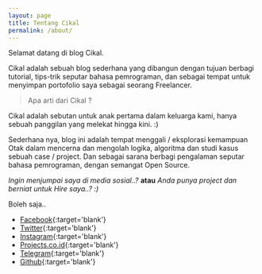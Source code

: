 ```yaml
---
layout: page
title: Tentang Cikal
permalink: /about/
---
```

Selamat datang di blog Cikal.

Cikal adalah sebuah blog sederhana yang dibangun dengan tujuan berbagi tutorial, tips-trik seputar bahasa pemrograman, dan sebagai tempat untuk menyimpan portofolio saya sebagai seorang Freelancer.

> Apa arti dari Cikal ?

Cikal adalah sebutan untuk anak pertama dalam keluarga kami, hanya sebuah panggilan yang melekat hingga kini. :)

Sederhana nya, blog ini adalah tempat menggali / eksplorasi kemampuan Otak dalam mencerna dan mengolah logika, algoritma dan studi kasus sebuah case / project. Dan sebagai sarana berbagi pengalaman seputar bahasa pemrograman, dengan semangat Open Source.

_Ingin menjumpai saya di media sosial..?_ **atau** _Anda punya project dan berniat untuk Hire saya..? :)_

Boleh saja..

* [Facebook](https://facebook.com/cikal.ard){:target='blank'}
* [Twitter](https://twitter.com/cikalstudio){:target='blank'}
* [Instagram](https://instagram.com/ayh__ian){:target='blank'}
* [Projects.co.id](https://projects.co.id/public/browse_users/view/426c19/arsyila){:target='blank'}
* [Telegram](https://t.me/iancikal){:target='blank'}
* [Github](https://github.com/cikal){:target='blank'}